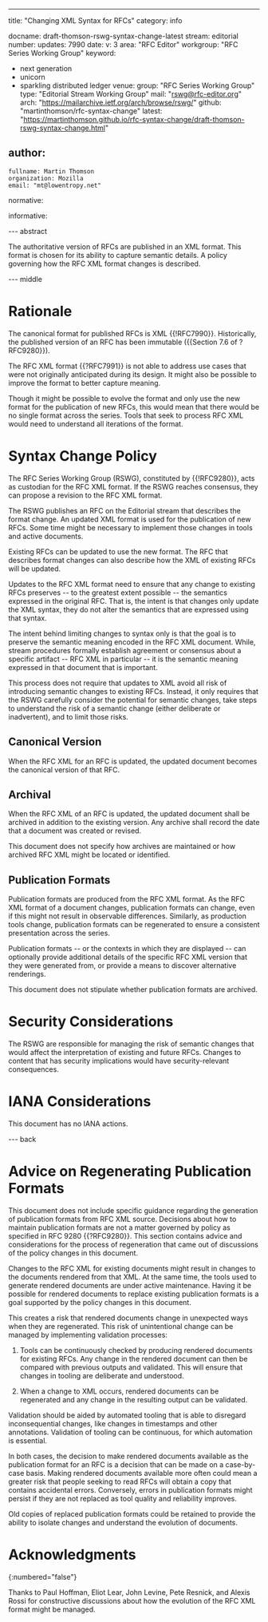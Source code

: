 ---
title: "Changing XML Syntax for RFCs"
category: info

docname: draft-thomson-rswg-syntax-change-latest
stream: editorial
number:
updates: 7990
date:
v: 3
area: "RFC Editor"
workgroup: "RFC Series Working Group"
keyword:
 - next generation
 - unicorn
 - sparkling distributed ledger
venue:
  group: "RFC Series Working Group"
  type: "Editorial Stream Working Group"
  mail: "rswg@rfc-editor.org"
  arch: "https://mailarchive.ietf.org/arch/browse/rswg/"
  github: "martinthomson/rfc-syntax-change"
  latest: "https://martinthomson.github.io/rfc-syntax-change/draft-thomson-rswg-syntax-change.html"

author:
 -
    fullname: Martin Thomson
    organization: Mozilla
    email: "mt@lowentropy.net"

normative:

informative:


--- abstract

The authoritative version of RFCs are published in an XML format.  This format
is chosen for its ability to capture semantic details.  A policy governing how
the RFC XML format changes is described.

--- middle

# Rationale

The canonical format for published RFCs is XML {{!RFC7990}}.  Historically, the
published version of an RFC has been immutable ({{Section 7.6 of ?RFC9280}}).

The RFC XML format {{?RFC7991}} is not able to address use cases that were not
originally anticipated during its design.  It might also be possible to improve
the format to better capture meaning.

Though it might be possible to evolve the format and only use the new format for
the publication of new RFCs, this would mean that there would be no single
format across the series.  Tools that seek to process RFC XML would need to
understand all iterations of the format.


# Syntax Change Policy

The RFC Series Working Group (RSWG), constituted by {{!RFC9280}}, acts as
custodian for the RFC XML format.  If the RSWG reaches consensus, they can
propose a revision to the RFC XML format.

The RSWG publishes an RFC on the Editorial stream that describes the format
change.  An updated XML format is used for the publication of new RFCs.  Some
time might be necessary to implement those changes in tools and active
documents.

Existing RFCs can be updated to use the new format.  The RFC that describes
format changes can also describe how the XML of existing RFCs will be updated.

Updates to the RFC XML format need to ensure that any change to existing RFCs
preserves -- to the greatest extent possible -- the semantics expressed in the
original RFC.  That is, the intent is that changes only update the XML syntax,
they do not alter the semantics that are expressed using that syntax.

The intent behind limiting changes to syntax only is that the goal is to
preserve the semantic meaning encoded in the RFC XML document.  While, stream
procedures formally establish agreement or consensus about a specific artifact
-- RFC XML in particular -- it is the semantic meaning expressed in that
document that is important.

This process does not require that updates to XML avoid all risk of introducing
semantic changes to existing RFCs.  Instead, it only requires that the RSWG
carefully consider the potential for semantic changes, take steps to understand
the risk of a semantic change (either deliberate or inadvertent), and to limit
those risks.


## Canonical Version

When the RFC XML for an RFC is updated, the updated document becomes
the canonical version of that RFC.


## Archival

When the RFC XML of an RFC is updated, the updated document shall be archived in
addition to the existing version.  Any archive shall record the date that a
document was created or revised.

This document does not specify how archives are maintained or how archived RFC
XML might be located or identified.


## Publication Formats

Publication formats are produced from the RFC XML format.  As the RFC XML format
of a document changes, publication formats can change, even if this might not
result in observable differences.  Similarly, as production tools change,
publication formats can be regenerated to ensure a consistent presentation
across the series.

Publication formats -- or the contexts in which they are displayed -- can
optionally provide additional details of the specific RFC XML version that they
were generated from, or provide a means to discover alternative renderings.

This document does not stipulate whether publication formats are archived.


# Security Considerations

The RSWG are responsible for managing the risk of semantic changes that would
affect the interpretation of existing and future RFCs.  Changes to content that
has security implications would have security-relevant consequences.


# IANA Considerations

This document has no IANA actions.


--- back

# Advice on Regenerating Publication Formats

This document does not include specific guidance regarding the generation of
publication formats from RFC XML source.  Decisions about how to maintain
publication formats are not a matter governed by policy as specified in RFC 9280
{{?RFC9280}}.  This section contains advice and considerations for the process
of regeneration that came out of discussions of the policy changes in this
document.

Changes to the RFC XML for existing documents might result in changes to the
documents rendered from that XML.  At the same time, the tools used to generate
rendered documents are under active maintenance.  Having it be possible for
rendered documents to replace existing publication formats is a goal supported
by the policy changes in this document.

This creates a risk that rendered documents change in unexpected ways when
they are regenerated.  This risk of unintentional change can be managed by
implementing validation processes:

1. Tools can be continuously checked by producing rendered documents for
   existing RFCs.  Any change in the rendered document can then be compared with
   previous outputs and validated.  This will ensure that changes in tooling are
   deliberate and understood.

2. When a change to XML occurs, rendered documents can be regenerated and any
   change in the resulting output can be validated.

Validation should be aided by automated tooling that is able to disregard
inconsequential changes, like changes in timestamps and other annotations.
Validation of tooling can be continuous, for which automation is essential.

In both cases, the decision to make rendered documents available as the
publication format for an RFC is a decision that can be made on a case-by-case
basis.  Making rendered documents available more often could mean a greater risk
that people seeking to read RFCs will obtain a copy that contains accidental
errors.  Conversely, errors in publication formats might persist if they are not
replaced as tool quality and reliability improves.

Old copies of replaced publication formats could be retained to provide the
ability to isolate changes and understand the evolution of documents.


# Acknowledgments
{:numbered="false"}

Thanks to Paul Hoffman, Eliot Lear, John Levine, Pete Resnick, and Alexis Rossi
for constructive discussions about how the evolution of the RFC XML format might
be managed.
